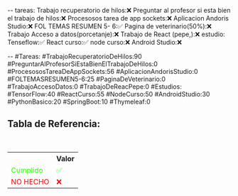 --
tareas:
Trabajo recuperatorio de hilos:❌
Preguntar al profesor si esta bien el trabajo de hilos:❌
Procesosos tarea de app sockets:❌
Aplicacion Andoris Studio:❌
FOL TEMAS RESUMEN 5- 6:✅
Pagina de veterinario(50%):❌
Trabajo Acceso a datos(porcetanje):❌
Trabajo de React (pepe,):❌
estudio:
Tenseflow:✅
React curso:✅
node curso:❌
Android Studio:❌

--
\#Tareas:
\#TrabajoRecuperatorioDeHilos:90
\#PreguntarAlProfesorSiEstaBienElTrabajoDeHilos:0
\#ProcesososTareaDeAppSockets:56
\#AplicacionAndorisStudio:0
\#FOLTEMASRESUMEN5-6:25
\#PaginaDeVeterinario:0
\#TrabajoAccesoDatos:0
\#TrabajoDeReacPepe:0
\#Estudios:
\#TensorFlow:40
\#ReactCurso:55
\#NodeCurso:50
\#AndroidStudio:30
\#PythonBasico:20
\#SpringBoot:10
\#Thymeleaf:0

<div  class="bc-diario">
<h2> Tabla de Referencia:</h2>
<table class="table-diario">
  <tr class="tr-diario">
    <th class="th-diario"></th>
    <th class="th-diario">Valor</th>
  </tr>
  <tr class="tr-diario">
    <td class="td-diario" style="color:2bff00">Cumplido</td>
    <td class="td-diario" style="color:2bff00">✅</td>
  </tr>
  <tr class="tr-diario">
    <td class="td-diario" style="color:red">NO HECHO</td>
    <td class="td-diario" style="color:red">❌</td>
  </tr>
</table>
